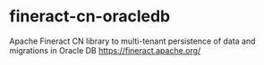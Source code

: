 # fineract-cn-oracledb
Apache Fineract CN library to multi-tenant persistence of data and migrations in Oracle DB https://fineract.apache.org/
